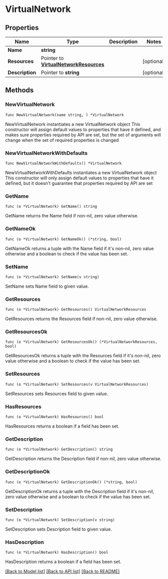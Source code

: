 # VirtualNetwork

## Properties

Name | Type | Description | Notes
------------ | ------------- | ------------- | -------------
**Name** | **string** |  | 
**Resources** | Pointer to [**VirtualNetworkResources**](VirtualNetworkResources.md) |  | [optional] 
**Description** | Pointer to **string** |  | [optional] 

## Methods

### NewVirtualNetwork

`func NewVirtualNetwork(name string, ) *VirtualNetwork`

NewVirtualNetwork instantiates a new VirtualNetwork object
This constructor will assign default values to properties that have it defined,
and makes sure properties required by API are set, but the set of arguments
will change when the set of required properties is changed

### NewVirtualNetworkWithDefaults

`func NewVirtualNetworkWithDefaults() *VirtualNetwork`

NewVirtualNetworkWithDefaults instantiates a new VirtualNetwork object
This constructor will only assign default values to properties that have it defined,
but it doesn't guarantee that properties required by API are set

### GetName

`func (o *VirtualNetwork) GetName() string`

GetName returns the Name field if non-nil, zero value otherwise.

### GetNameOk

`func (o *VirtualNetwork) GetNameOk() (*string, bool)`

GetNameOk returns a tuple with the Name field if it's non-nil, zero value otherwise
and a boolean to check if the value has been set.

### SetName

`func (o *VirtualNetwork) SetName(v string)`

SetName sets Name field to given value.


### GetResources

`func (o *VirtualNetwork) GetResources() VirtualNetworkResources`

GetResources returns the Resources field if non-nil, zero value otherwise.

### GetResourcesOk

`func (o *VirtualNetwork) GetResourcesOk() (*VirtualNetworkResources, bool)`

GetResourcesOk returns a tuple with the Resources field if it's non-nil, zero value otherwise
and a boolean to check if the value has been set.

### SetResources

`func (o *VirtualNetwork) SetResources(v VirtualNetworkResources)`

SetResources sets Resources field to given value.

### HasResources

`func (o *VirtualNetwork) HasResources() bool`

HasResources returns a boolean if a field has been set.

### GetDescription

`func (o *VirtualNetwork) GetDescription() string`

GetDescription returns the Description field if non-nil, zero value otherwise.

### GetDescriptionOk

`func (o *VirtualNetwork) GetDescriptionOk() (*string, bool)`

GetDescriptionOk returns a tuple with the Description field if it's non-nil, zero value otherwise
and a boolean to check if the value has been set.

### SetDescription

`func (o *VirtualNetwork) SetDescription(v string)`

SetDescription sets Description field to given value.

### HasDescription

`func (o *VirtualNetwork) HasDescription() bool`

HasDescription returns a boolean if a field has been set.


[[Back to Model list]](../README.md#documentation-for-models) [[Back to API list]](../README.md#documentation-for-api-endpoints) [[Back to README]](../README.md)


